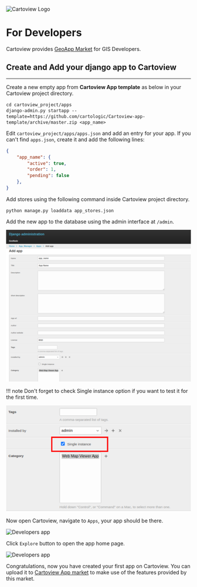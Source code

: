 ![Cartoview Logo](img/cartoview-logo.png)
# For Developers

Cartoview provides [GeoApp Market](https://appstore.cartoview.net/) for GIS Developers.

## Create and Add your django app to Cartoview

***

Create a new empty app from **Cartoview App template** as below in your Cartoview project directory.

```shell
cd cartoview_project/apps
django-admin.py startapp --template=https://github.com/cartologic/Cartoview-app-template/archive/master.zip <app_name>
```

Edit ``cartoview_project/apps/apps.json`` and add an entry for your app. If you can't find `apps.json`, create it and add the following lines:

```json
{
    "app_name": {
        "active": true,
        "order": 1,
        "pending": false
    },
}
```

Add stores using the following command inside Cartoview project directory.

```shell
python manage.py loaddata app_stores.json
```

Add the new app to the database using the admin interface at `/admin`.

![Developers app](img/for-developers/developers_app.png)

!!! note
    Don't forget to check Single instance option if you want to test it for the first time.

![Developers app](img/for-developers/single_instance.PNG)
    
Now open Cartoview, navigate to ``Apps``, your app should be there.

![Developers app](img/for-developers/apps_panel.PNG)

Click ``Explore`` button to open the app home page.

![Developers app](img/for-developers/app_home.PNG)

Congratulations, now you have created your first app on Cartoview. You can upload it to [Cartoview App market](https://appstore.cartoview.net/) to make use of the features provided by this market.
